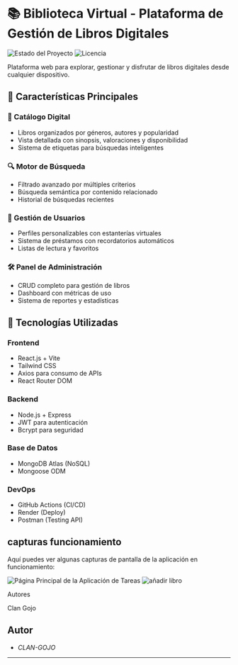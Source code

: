 # 📚 Biblioteca Virtual - Plataforma de Gestión de Libros Digitales

![Estado del Proyecto](https://img.shields.io/badge/Estado-En%20Desarrollo-yellow) 
![Licencia](https://img.shields.io/badge/Licencia-MIT-green)

Plataforma web para explorar, gestionar y disfrutar de libros digitales desde cualquier dispositivo.

## 🌟 Características Principales

### 📖 Catálogo Digital
- Libros organizados por géneros, autores y popularidad
- Vista detallada con sinopsis, valoraciones y disponibilidad
- Sistema de etiquetas para búsquedas inteligentes

### 🔍 Motor de Búsqueda
- Filtrado avanzado por múltiples criterios
- Búsqueda semántica por contenido relacionado
- Historial de búsquedas recientes

### 👤 Gestión de Usuarios
- Perfiles personalizables con estanterías virtuales
- Sistema de préstamos con recordatorios automáticos
- Listas de lectura y favoritos

### 🛠️ Panel de Administración
- CRUD completo para gestión de libros
- Dashboard con métricas de uso
- Sistema de reportes y estadísticas

## 🚀 Tecnologías Utilizadas

### Frontend
- React.js + Vite
- Tailwind CSS
- Axios para consumo de APIs
- React Router DOM

### Backend
- Node.js + Express
- JWT para autenticación
- Bcrypt para seguridad

### Base de Datos
- MongoDB Atlas (NoSQL)
- Mongoose ODM

### DevOps
- GitHub Actions (CI/CD)
- Render (Deploy)
- Postman (Testing API)


## capturas funcionamiento
Aquí puedes ver algunas capturas de pantalla de la aplicación en funcionamiento:

![Página Principal de la Aplicación de Tareas](screenshots/main_page.png)
![añadir libro](screenshots/create_task.png)



Autores

Clan Gojo



## Autor

* *CLAN-GOJO*

---
